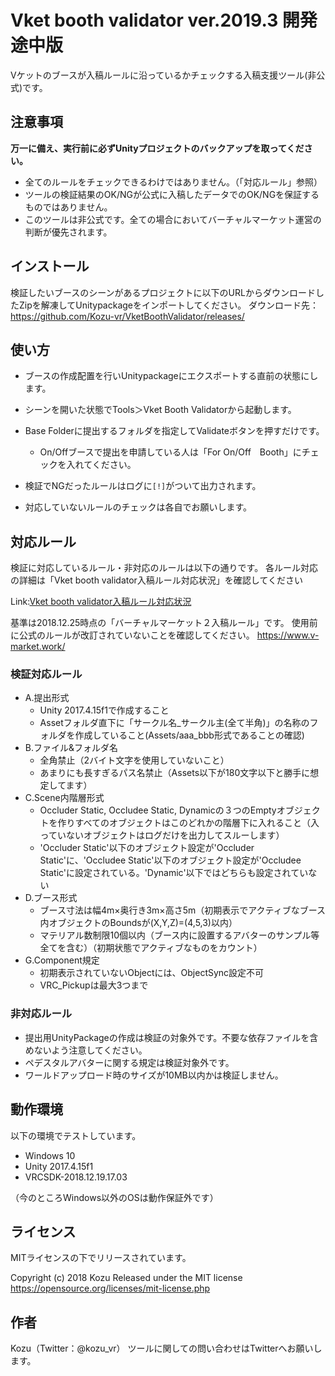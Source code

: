 ﻿Vket booth validator ver.2019.3 開発途中版
====
Vケットのブースが入稿ルールに沿っているかチェックする入稿支援ツール(非公式)です。

## 注意事項
**万一に備え、実行前に必ずUnityプロジェクトのバックアップを取ってください。**
- 全てのルールをチェックできるわけではありません。（「対応ルール」参照）
- ツールの検証結果のOK/NGが公式に入稿したデータでのOK/NGを保証するものではありません。
- このツールは非公式です。全ての場合においてバーチャルマーケット運営の判断が優先されます。

## インストール
検証したいブースのシーンがあるプロジェクトに以下のURLからダウンロードしたZipを解凍してUnitypackageをインポートしてください。
ダウンロード先：https://github.com/Kozu-vr/VketBoothValidator/releases/

## 使い方
- ブースの作成配置を行いUnitypackageにエクスポートする直前の状態にします。
- シーンを開いた状態でTools＞Vket Booth Validatorから起動します。
- Base Folderに提出するフォルダを指定してValidateボタンを押すだけです。
  - On/Offブースで提出を申請している人は「For On/Off　Booth」にチェックを入れてください。
- 検証でNGだったルールはログに`[!]`がついて出力されます。

- 対応していないルールのチェックは各自でお願いします。

## 対応ルール
検証に対応しているルール・非対応のルールは以下の通りです。
各ルール対応の詳細は「Vket booth validator入稿ルール対応状況」を確認してください

Link:[Vket booth validator入稿ルール対応状況](https://docs.google.com/spreadsheets/d/1yLzcLtusEecXTSqYZu3RZLAwv17coyIo2IJ8L6couw0/edit?usp=sharing)

基準は2018.12.25時点の「バーチャルマーケット２入稿ルール」です。
使用前に公式のルールが改訂されていないことを確認してください。
https://www.v-market.work/

### 検証対応ルール
- A.提出形式
  - Unity 2017.4.15f1で作成すること
  - Assetフォルダ直下に「サークル名_サークル主(全て半角)」の名称のフォルダを作成していること(Assets/aaa_bbb形式であることの確認)
- B.ファイル&フォルダ名
  - 全角禁止（2バイト文字を使用していないこと）
  - あまりにも長すぎるパス名禁止（Assets以下が180文字以下と勝手に想定してます）
- C.Scene内階層形式
  - Occluder Static, Occludee Static, Dynamicの３つのEmptyオブジェクトを作りすべてのオブジェクトはこのどれかの階層下に入れること（入っていないオブジェクトはログだけを出力してスルーします）
  - 'Occluder Static'以下のオブジェクト設定が'Occluder Static'に、'Occludee Static'以下のオブジェクト設定が'Occludee Static'に設定されている。'Dynamic'以下ではどちらも設定されていない
- D.ブース形式
  - ブース寸法は幅4m×奥行き3m×高さ5m（初期表示でアクティブなブース内オブジェクトのBoundsが(X,Y,Z)=(4,5,3)以内）
  - マテリアル数制限10個以内（ブース内に設置するアバターのサンプル等全てを含む）（初期状態でアクティブなものをカウント）
- G.Component規定
  - 初期表示されていないObjectには、ObjectSync設定不可
  - VRC_Pickupは最大3つまで

### 非対応ルール
- 提出用UnityPackageの作成は検証の対象外です。不要な依存ファイルを含めないよう注意してください。
- ペデスタルアバターに関する規定は検証対象外です。
- ワールドアップロード時のサイズが10MB以内かは検証しません。

## 動作環境
以下の環境でテストしています。
- Windows 10
- Unity 2017.4.15f1
- VRCSDK-2018.12.19.17.03

（今のところWindows以外のOSは動作保証外です）

## ライセンス
MITライセンスの下でリリースされています。

Copyright (c) 2018 Kozu
Released under the MIT license
https://opensource.org/licenses/mit-license.php

## 作者
Kozu（Twitter：@kozu_vr）
ツールに関しての問い合わせはTwitterへお願いします。
